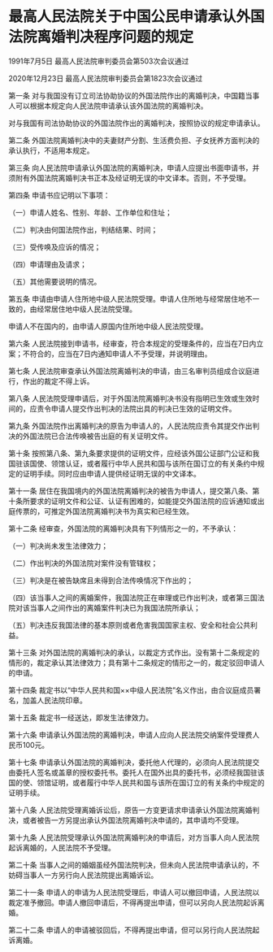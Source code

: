 # 最高人民法院关于中国公民申请承认外国法院离婚判决程序问题的规定

1991年7月5日 最高人民法院审判委员会第503次会议通过

2020年12月23日 最高人民法院审判委员会第1823次会议通过



第一条 对与我国没有订立司法协助协议的外国法院作出的离婚判决，中国籍当事人可以根据本规定向人民法院申请承认该外国法院的离婚判决。

对与我国有司法协助协议的外国法院作出的离婚判决，按照协议的规定申请承认。

第二条 外国法院离婚判决中的夫妻财产分割、生活费负担、子女抚养方面判决的承认执行，不适用本规定。

第三条 向人民法院申请承认外国法院的离婚判决，申请人应提出书面申请书，并须附有外国法院离婚判决书正本及经证明无误的中文译本。否则，不予受理。

第四条 申请书应记明以下事项：

（一）申请人姓名、性别、年龄、工作单位和住址；

（二）判决由何国法院作出，判结结果、时间；

（三）受传唤及应诉的情况；

（四）申请理由及请求；

（五）其他需要说明的情况。

第五条 申请由申请人住所地中级人民法院受理。申请人住所地与经常居住地不一致的，由经常居住地中级人民法院受理。

申请人不在国内的，由申请人原国内住所地中级人民法院受理。

第六条 人民法院接到申请书，经审查，符合本规定的受理条件的，应当在7日内立案；不符合的，应当在7日内通知申请人不予受理，并说明理由。

第七条 人民法院审查承认外国法院离婚判决的申请，由三名审判员组成合议庭进行，作出的裁定不得上诉。

第八条 人民法院受理申请后，对于外国法院离婚判决书没有指明已生效或生效时间的，应责令申请人提交作出判决的法院出具的判决已生效的证明文件。

第九条 外国法院作出离婚判决的原告为申请人的，人民法院应责令其提交作出判决的外国法院已合法传唤被告出庭的有关证明文件。

第十条 按照第八条、第九条要求提供的证明文件，应经该外国公证部门公证和我国驻该国使、领馆认证，或者履行中华人民共和国与该所在国订立的有关条约中规定的证明手续。同时应由申请人提供经证明无误的中文译本。

第十一条 居住在我国境内的外国法院离婚判决的被告为申请人，提交第八条、第十条所要求的证明文件和公证、认证有困难的，如能提交外国法院的应诉通知或出庭传票的，可推定外国法院离婚判决书为真实和已经生效。

第十二条 经审查，外国法院的离婚判决具有下列情形之一的，不予承认：

（一）判决尚未发生法律效力；

（二）作出判决的外国法院对案件没有管辖权；

（三）判决是在被告缺席且未得到合法传唤情况下作出的；

（四）该当事人之间的离婚案件，我国法院正在审理或已作出判决，或者第三国法院对该当事人之间作出的离婚案件判决已为我国法院所承认；

（五）判决违反我国法律的基本原则或者危害我国国家主权、安全和社会公共利益。

第十三条 对外国法院的离婚判决的承认，以裁定方式作出。没有第十二条规定的情形的，裁定承认其法律效力；具有第十二条规定的情形之一的，裁定驳回申请人的申请。

第十四条 裁定书以“中华人民共和国××中级人民法院”名义作出，由合议庭成员署名，加盖人民法院印章。

第十五条 裁定书一经送达，即发生法律效力。

第十六条 申请承认外国法院的离婚判决，申请人应向人民法院交纳案件受理费人民币100元。

第十七条 申请承认外国法院的离婚判决，委托他人代理的，必须向人民法院提交由委托人签名或盖章的授权委托书。委托人在国外出具的委托书，必须经我国驻该国的使、领馆证明，或者履行中华人民共和国与该所在国订立的有关条约中规定的证明手续。

第十八条 人民法院受理离婚诉讼后，原告一方变更请求申请承认外国法院离婚判决，或者被告一方另提出承认外国法院离婚判决申请的，其申请均不受理。

第十九条 人民法院受理承认外国法院离婚判决的申请后，对方当事人向人民法院起诉离婚的，人民法院不予受理。

第二十条 当事人之间的婚姻虽经外国法院判决，但未向人民法院申请承认的，不妨碍当事人一方另行向人民法院提出离婚诉讼。

第二十一条 申请人的申请为人民法院受理后，申请人可以撤回申请，人民法院以裁定准予撤回。申请人撤回申请后，不得再提出申请，但可以另向人民法院起诉离婚。

第二十二条 申请人的申请被驳回后，不得再提出申请，但可以另行向人民法院起诉离婚。
